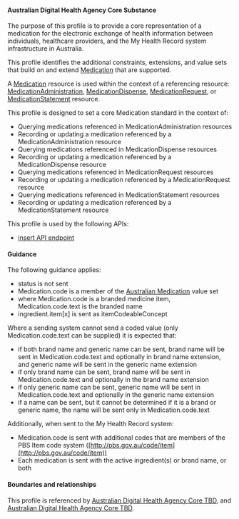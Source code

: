 #### Australian Digital Health Agency Core Substance
The purpose of this profile is to provide a core representation of a medication for the electronic exchange of health information between individuals, healthcare providers, and the My Health Record system infrastructure in Australia.

This profile identifies the additional constraints, extensions, and value sets that build on and extend [Medication](http://hl7.org/fhir/R4/medication.html) that are supported. 

A [Medication](http://hl7.org/fhir/R4/medication.html) resource is used within the context of a referencing resource: [MedicationAdministration](http://hl7.org/fhir/R4/medicationadministration.html), [MedicationDispense](http://hl7.org/fhir/R4/medicationdispense.html), [MedicationRequest](http://hl7.org/fhir/R4/medicationrequest.html), or [MedicationStatement](http://hl7.org/fhir/R4/medicationstatement.html) resource. 

This profile is designed to set a core Medication standard in the context of:
* Querying medications referenced in MedicationAdministration resources
* Recording or updating a medication referenced by a MedicationAdministration resource
* Querying medications referenced in MedicationDispense resources
* Recording or updating a medication referenced by a MedicationDispense resource
* Querying medications referenced in MedicationRequest resources
* Recording or updating a medication referenced by a MedicationRequest resource
* Querying medications referenced in MedicationStatement resources
* Recording or updating a medication referenced by a MedicationStatement resource

This profile is used by the following APIs:
* [insert API endpoint](StructureDefinition-TBD-1.html)

#### Guidance
The following guidance applies:
* status is not sent
* Medication.code is a member of the [Australian Medication](https://healthterminologies.gov.au/fhir/ValueSet/australian-medication-1) value set
* where Medication.code is a branded medicine item, Medication.code.text is the branded name
* ingredient.item[x] is sent as itemCodeableConcept

Where a sending system cannot send a coded value (only Medication.code.text can be supplied) it is expected that:

* if both brand name and generic name can be sent, brand name will be sent in Medication.code.text and optionally in brand name extension, and generic name will be sent in the generic name extension
* if only brand name can be sent, brand name will be sent in Medication.code.text and optionally in the brand name extension
* if only generic name can be sent, generic name will be sent in Medication.code.text and optionally in the generic name extension
* if a name can be sent, but it cannot be determined if it is a brand or generic name, the name will be sent only in Medication.code.text

Additionally, when sent to the My Health Record system:
* Medication.code is sent with additional codes that are members of the PBS Item code system ([http://pbs.gov.au/code/item](http://pbs.gov.au/code/item))
* Each medication is sent with the active ingredient(s) or brand name, or both

#### Boundaries and relationships
This profile is referenced by 
[Australian Digital Health Agency Core TBD](StructureDefinition-dh-TBD-core-1.html), and 
[Australian Digital Health Agency Core TBD](StructureDefinition-dh-TBD-core-1.html).